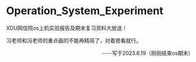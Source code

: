 # Operation_System_Experiment
XDU网信院os上机实验报告及期末复习资料大放送！

习老师和冯老师的重点画的不能再精简了，对着摁看就行。

<p align="right" >  ----写于2023.6.19（刚刚结束os期末）</p>
